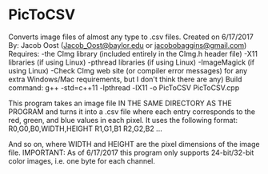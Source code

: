 # PicToCSV
Converts image files of almost any type to .csv files.
Created on 6/17/2017
 By: Jacob Oost (Jacob_Oost@baylor.edu or jacobobaggins@gmail.com)
 Requires: -the CImg library (included entirely in the CImg.h header file)
	   -X11 libraries (if using Linux)
	   -pthread libraries (if using Linux)
	   -ImageMagick (if using Linux)
	   -Check CImg web site (or compiler error messages) for any extra
	   Windows/Mac requirements, but I don't think there are any)
 Build command:    g++ -std=c++11 -lpthread -lX11 -o PicToCSV PicToCSV.cpp
 
 This program takes an image file IN THE SAME DIRECTORY AS THE PROGRAM and
 turns it into a .csv file where each entry corresponds to the red, green,
 and blue values in each pixel.  It uses the following format:
 R0,G0,B0,WIDTH,HEIGHT
 R1,G1,B1
 R2,G2,B2
 ...
 
 And so on, where WIDTH and HEIGHT are the pixel dimensions of the image file.
 IMPORTANT: As of 6/17/2017 this program only supports 24-bit/32-bit color images, i.e.
 one byte for each channel.
